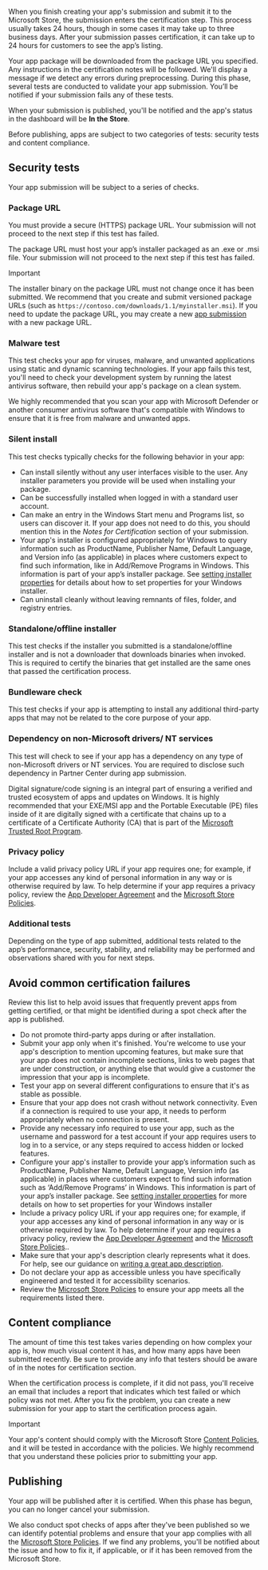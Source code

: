 When you finish creating your app's submission and submit it to the Microsoft Store, the submission enters the certification step. This process usually takes 24 hours, though in some cases it may take up to three business days. After your submission passes certification, it can take up to 24 hours for customers to see the app’s listing.

Your app package will be downloaded from the package URL you specified. Any instructions in the certification notes will be followed. We'll display a message if we detect any errors during preprocessing. During this phase, several tests are conducted to validate your app submission. You’ll be notified if your submission fails any of these tests.

When your submission is published, you'll be notified and the app's status in the dashboard will be **In the Store**.

Before publishing, apps are subject to two categories of tests: security tests and content compliance.

## Security tests

Your app submission will be subject to a series of checks.

### Package URL

You must provide a secure (HTTPS) package URL. Your submission will not proceed to the next step if this test has failed.

The package URL must host your app’s installer packaged as an .exe or .msi file. Your submission will not proceed to the next step if this test has failed.

> [!IMPORTANT]
> The installer binary on the package URL must not change once it has been submitted. We recommend that you create and submit versioned package URLs (such as `https://contoso.com/downloads/1.1/myinstaller.msi`). If you need to update the package URL, you may create a new [app submission](../../../apps/publish/publish-your-app/create-app-submission.md) with a new package URL.

### Malware test

This test checks your app for viruses, malware, and unwanted applications using static and dynamic scanning technologies. If your app fails this test, you'll need to check your development system by running the latest antivirus software, then rebuild your app's package on a clean system.

We highly recommended that you scan your app with Microsoft Defender or another consumer antivirus software that's compatible with Windows to ensure that it is free from  malware and unwanted apps.

### Silent install

This test checks typically checks for the following behavior in your app:

- Can install silently without any user interfaces visible to the user. Any installer parameters you provide will be used when installing your package.
- Can be successfully installed when logged in with a standard user account.
- Can make an entry in the Windows Start menu and Programs list, so users can discover it. If your app does not need to do this, you should mention this in the *Notes for Certification* section of your submission.
- Your app's installer is configured appropriately for Windows to query information such as ProductName, Publisher Name, Default Language, and Version info (as applicable) in places where customers expect to find such information, like in Add/Remove Programs in Windows. This information is part of your app’s installer package.  See [setting installer properties](/windows/win32/msi/property-reference#product-information-properties) for details about how to set properties for your Windows installer.
- Can uninstall cleanly without leaving remnants of files, folder, and registry entries.

### Standalone/offline installer

This test checks if the installer you submitted is a standalone/offline installer and is not a downloader that downloads binaries when invoked. This is required to certify the binaries that get installed are the same ones that passed the certification process.

### Bundleware check

This test checks if your app is attempting to install any additional third-party apps that may not be related to the core purpose of your app.

### Dependency on non-Microsoft drivers/ NT services

This test will check to see if your app has a dependency on any type of non-Microsoft drivers or NT services. You are required to disclose such dependency in Partner Center during app submission.

Digital signature/code signing is an integral part of ensuring a verified and trusted ecosystem of apps and updates on Windows.
It is highly recommended that your EXE/MSI app and the Portable Executable (PE) files inside of it are digitally signed with a certificate that chains up to a certificate of a Certificate Authority (CA) that is part of the [Microsoft Trusted Root Program](/security/trusted-root/participants-list).

### Privacy policy

Include a valid privacy policy URL if your app requires one; for example, if your app accesses any kind of personal information in any way or is otherwise required by law. To help determine if your app requires a privacy policy, review the [App Developer Agreement](/legal/windows/agreements/app-developer-agreement) and the [Microsoft Store Policies](/legal/windows/agreements/store-policies#105-personal-information).

### Additional tests

Depending on the type of app submitted, additional tests related to the app’s performance, security, stability, and reliability may be performed and observations shared with you for next steps.

## Avoid common certification failures

Review this list to help avoid issues that frequently prevent apps from getting certified, or that might be identified during a spot check after the app is published.

- Do not promote third-party apps during or after installation.
- Submit your app only when it's finished. You're welcome to use your app's description to mention upcoming features, but make sure that your app does not contain incomplete sections, links to web pages that are under construction, or anything else that would give a customer the impression that your app is incomplete.
- Test your app on several different configurations to ensure that it's as stable as possible.
- Ensure that your app does not crash without network connectivity. Even if a connection is required to use your app, it needs to perform appropriately when no connection is present.
- Provide any necessary info required to use your app, such as the username and password for a test account if your app requires users to log in to a service, or any steps required to access hidden or locked features.
- Configure your app's installer to provide your app’s information such as ProductName, Publisher Name, Default Language, Version info (as applicable) in places where customers expect to find such information such as ‘Add/Remove Programs’ in Windows. This information is part of your app’s installer package.  See [setting installer properties](/windows/win32/msi/property-reference#product-information-properties) for more details on how to set properties for your Windows installer
- Include a privacy policy URL if your app requires one; for example, if your app accesses any kind of personal information in any way or is otherwise required by law. To help determine if your app requires a privacy policy, review the [App Developer Agreement](/legal/windows/agreements/app-developer-agreement) and the [Microsoft Store Policies](/legal/windows/agreements/store-policies#105-personal-information)..
- Make sure that your app's description clearly represents what it does. For help, see our guidance on [writing a great app description](../../../apps/publish/publish-your-app/write-great-app-description.md).
- Do not declare your app as accessible unless you have specifically engineered and tested it for accessibility scenarios.
- Review the [Microsoft Store Policies](/legal/windows/agreements/store-policies) to ensure your app meets all the requirements listed there.

## Content compliance

The amount of time this test takes varies depending on how complex your app is, how much visual content it has, and how many apps have been submitted recently. Be sure to provide any info that testers should be aware of in the notes for certification section.

When the certification process is complete, if it did not pass, you'll receive an email that includes a report that indicates which test failed or which policy was not met. After you fix the problem, you can create a new submission for your app to start the certification process again.

>[!IMPORTANT] 
> Your app's content should comply with the Microsoft Store [Content Policies](../../../apps/publish/store-policies.md#content-policies), and it will be tested in accordance with the policies. We highly recommend that you understand these policies prior to submitting your app.

## Publishing

Your app will be published after it is certified. When this phase has begun, you can no longer cancel your submission.

We also conduct spot checks of apps after they've been published so we can identify potential problems and ensure that your app complies with all the  [Microsoft Store Policies](/legal/windows/agreements/store-policies). If we find any problems, you'll be notified about the issue and how to fix it, if applicable, or if it has been removed from the Microsoft Store.
